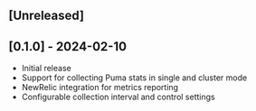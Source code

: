 ## [Unreleased]

## [0.1.0] - 2024-02-10

- Initial release
- Support for collecting Puma stats in single and cluster mode
- NewRelic integration for metrics reporting
- Configurable collection interval and control settings
